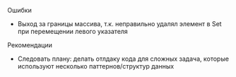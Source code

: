 Ошибки
- Выход за границы массива, т.к. неправильно удалял элемент в Set при перемещении левого указателя

Рекомендации
- Следовать плану: делать отлдаку кода для сложных задача, которые используют несколько паттернов/структур данных
